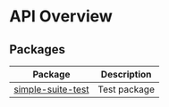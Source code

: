 # API Overview

## Packages

|  Package | Description |
|  --- | --- |
|  [simple-suite-test](./simple-suite-test) | Test package |